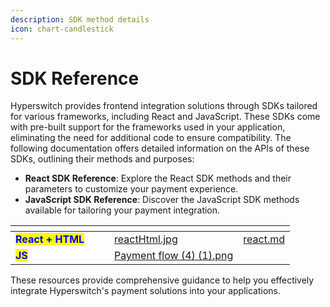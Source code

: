```yaml
---
description: SDK method details
icon: chart-candlestick
---
```


# SDK Reference

​Hyperswitch provides frontend integration solutions through SDKs tailored for various frameworks, including React and JavaScript. These SDKs come with pre-built support for the frameworks used in your application, eliminating the need for additional code to ensure compatibility. The following documentation offers detailed information on the APIs of these SDKs, outlining their methods and purposes:​

* **React SDK Reference**: Explore the React SDK methods and their parameters to customize your payment experience. ​
* **JavaScript SDK Reference**: Discover the JavaScript SDK methods available for tailoring your payment integration.

<table data-card-size="large" data-view="cards"><thead><tr><th></th><th data-hidden></th><th data-hidden></th><th data-hidden data-card-cover data-type="files"></th><th data-hidden data-card-target data-type="content-ref"></th></tr></thead><tbody><tr><td><mark style="color:blue;"><strong>React + HTML</strong></mark></td><td></td><td></td><td><a href="../../.gitbook/assets/reactHtml.jpg">reactHtml.jpg</a></td><td><a href="react.md">react.md</a></td></tr><tr><td><mark style="color:blue;"><strong>JS</strong></mark></td><td></td><td></td><td><a href="../../.gitbook/assets/Payment flow (4) (1).png">Payment flow (4) (1).png</a></td><td></td></tr></tbody></table>

These resources provide comprehensive guidance to help you effectively integrate Hyperswitch's payment solutions into your applications.
